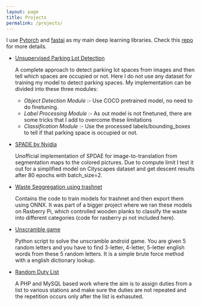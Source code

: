 ```yaml
---
layout: page
title: Projects
permalink: /projects/
---
```


I use [Pytorch](https://pytorch.org/) and [fastai](https://www.fast.ai/) as my main deep learning libraries. Check this [repo](https://github.com/KushajveerSingh/deep_learning) for more details.

* [Unsupervised Parking Lot Detection](https://github.com/KushajveerSingh/Unsupervised-Parking-Lot-Detection)
  
    A complete approach to detect parking lot spaces from images and then tell which spaces are occupied or not. Here I do not use any dataset for training my model to detect parking spaces. My implementation can be divided into these three modules:
    - *Object Detection Module* :- Use COCO pretrained model, no need to do finetuning.
    - *Label Processing Module* :- As out model is not finetuned, there are some tricks that I add to overcome these limitations
    - *Classification Module* :- Use the processed labels/bounding_boxes to tell if that parking space is occupied or not.
* [SPADE by Nvidia](https://github.com/KushajveerSingh/SPADE-PyTorch)
  
    Unofficial implementation of SPDAE for image-to-translation from segmentation maps to the colored pictures. Due to compute limit I test it out for a simplified model on Cityscapes dataset and get descent results after 80 epochs with batch_size=2.

* [Waste Seggregation using trashnet](https://github.com/KushajveerSingh/deep_learning/tree/master/projects/Waste_Seggregation_using_trashnet)

    Contains the code to train models for trashnet and then export them using ONNX. It was part of a bigger project where we ran these models on Rasberry Pi, which controlled wooden planks to classify the waste into different categories (code for rasberry pi not included here).

* [Unscramble game](https://github.com/KushajveerSingh/deep_learning/tree/master/random/unscramble_android_game)
  
    Python script to solve the unscramble android game. You are given 5 random letters and you have to find 3-letter, 4-letter, 5-letter english words from these 5 random letters. It is a simple brute force method with a english dictionary lookup.

* [Random Duty List](https://github.com/KushajveerSingh/Random-Duty-List)
  
    A PHP and MySQL based work where the aim is to assign duties from a list to various stations and make sure the duties are not repeated and the repetition occurs only after the list is exhasuted.